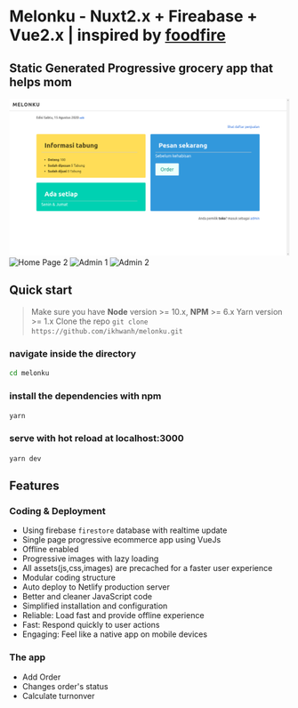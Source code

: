 # Melonku - Nuxt2.x + Fireabase + Vue2.x | inspired by [foodfire](https://github.com/itswadesh/foodfire)

## Static Generated Progressive grocery app that helps mom

![Home Page 1](https://github.com/ikhwanh/melonku/blob/master/screenshoots/sc0.png?raw=true)
![Home Page 2](https://github.com/ikhwanh/melonku/blob/master/screenshoots/sc3.jpg?raw=true)
![Admin 1](https://github.com/ikhwanh/melonku/blob/master/screenshoots/sc1.jpg?raw=true)
![Admin 2](https://github.com/ikhwanh/melonku/blob/master/screenshoots/sc2.jpg?raw=true)


## Quick start

> Make sure you have **Node** version >= 10.x, **NPM** >= 6.x
> Yarn version >= 1.x
> Clone the repo
> `git clone https://github.com/ikhwanh/melonku.git`

### navigate inside the directory

```bash
cd melonku
```

### install the dependencies with npm

`yarn`

### serve with hot reload at localhost:3000

`yarn dev`

## Features

### Coding & Deployment

- Using firebase `firestore` database with realtime update
- Single page progressive ecommerce app using VueJs
- Offline enabled
- Progressive images with lazy loading
- All assets(js,css,images) are precached for a faster user experience
- Modular coding structure
- Auto deploy to Netlify production server
- Better and cleaner JavaScript code
- Simplified installation and configuration
- Reliable: Load fast and provide offline experience
- Fast: Respond quickly to user actions
- Engaging: Feel like a native app on mobile devices

### The app

- Add Order
- Changes order's status
- Calculate turnonver
